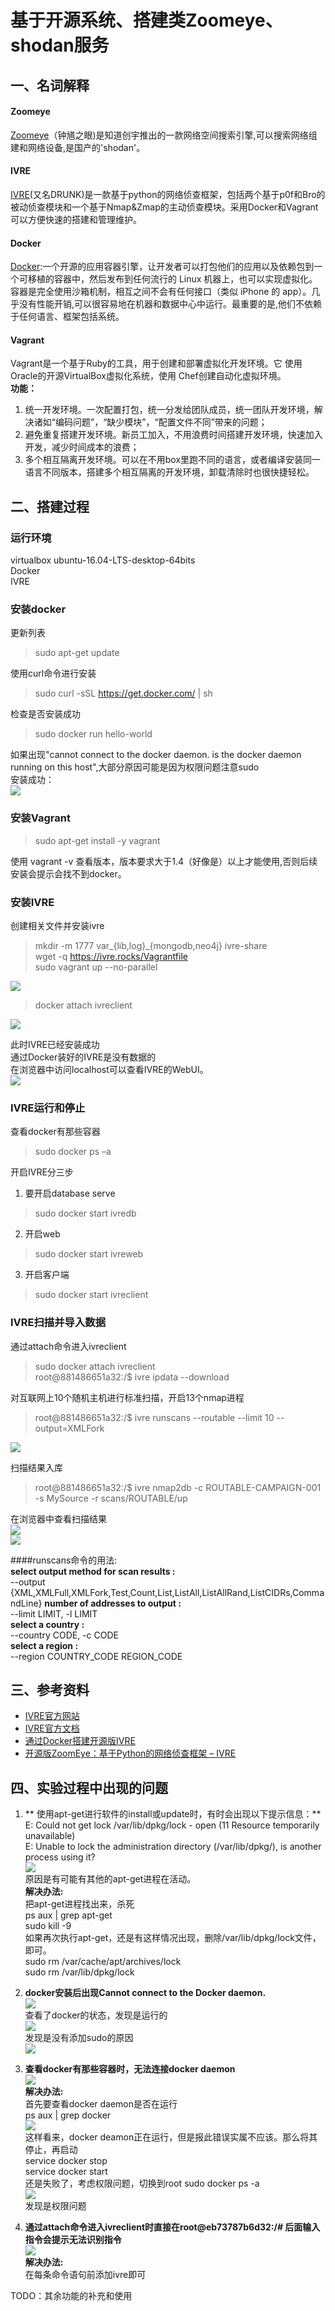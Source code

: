 # **基于开源系统、搭建类Zoomeye、shodan服务**  
  
## **一、名词解释**
#### Zoomeye  
[Zoomeye](https://www.zoomeye.org)（钟馗之眼)是知道创宇推出的一款网络空间搜索引擎,可以搜索网络组建和网络设备,是国产的'shodan'。   
#### IVRE  
[IVRE](https://ivre.rocks)(又名DRUNK)是一款基于python的网络侦查框架，包括两个基于p0f和Bro的被动侦查模块和一个基于Nmap&Zmap的主动侦查模块。采用Docker和Vagrant可以方便快速的搭建和管理维护。  
#### Docker  
[Docker](http://www.docker.com):一个开源的应用容器引擎，让开发者可以打包他们的应用以及依赖包到一个可移植的容器中，然后发布到任何流行的 Linux 机器上，也可以实现虚拟化。容器是完全使用沙箱机制，相互之间不会有任何接口（类似 iPhone 的 app）。几乎没有性能开销,可以很容易地在机器和数据中心中运行。最重要的是,他们不依赖于任何语言、框架包括系统。   
#### Vagrant 
Vagrant是一个基于Ruby的工具，用于创建和部署虚拟化开发环境。它 使用Oracle的开源VirtualBox虚拟化系统，使用 Chef创建自动化虚拟环境。  
**功能：**  
1. 统一开发环境。一次配置打包，统一分发给团队成员，统一团队开发环境，解决诸如“编码问题”，“缺少模块”，“配置文件不同”带来的问题；  
2. 避免重复搭建开发环境。新员工加入，不用浪费时间搭建开发环境，快速加入开发，减少时间成本的浪费；  
3. 多个相互隔离开发环境。可以在不用box里跑不同的语言，或者编译安装同一语言不同版本，搭建多个相互隔离的开发环境，卸载清除时也很快捷轻松。   

## **二、搭建过程**

### 运行环境  
virtualbox   ubuntu-16.04-LTS-desktop-64bits     
Docker  
IVRE 
### 安装docker  
更新列表
> sudo apt-get update 
 
使用curl命令进行安装  
> sudo curl -sSL https://get.docker.com/ | sh  

检查是否安装成功   
> sudo docker run hello-world  

如果出现"cannot connect to the docker daemon. is the docker daemon running on this host",大部分原因可能是因为权限问题注意sudo   
安装成功：  
![](image/6.jpg)  

### 安装Vagrant  
> sudo apt-get install -y vagrant  

使用 vagrant -v 查看版本，版本要求大于1.4（好像是）以上才能使用,否则后续安装会提示会找不到docker。  
     
### 安装IVRE
创建相关文件并安装ivre  
> mkdir -m 1777 var_{lib,log}_{mongodb,neo4j} ivre-share  
> wget -q https://ivre.rocks/Vagrantfile   
> sudo vagrant up --no-parallel  
  
![](image/8.jpg) 
> docker attach ivreclient   
  
![](image/7.jpg)  
  
此时IVRE已经安装成功  
通过Docker装好的IVRE是没有数据的  
在浏览器中访问localhost可以查看IVRE的WebUI。        
![](image/9.jpg)  
  
### IVRE运行和停止  
查看docker有那些容器  
> sudo docker ps –a  
  
开启IVRE分三步  
1. 要开启database serve  
> sudo docker start ivredb  

2. 开启web  
> sudo docker start ivreweb  

3. 开启客户端  
> sudo docker start ivreclient  

### IVRE扫描并导入数据  
通过attach命令进入ivreclient  
> sudo docker attach ivreclient  
> root@881486651a32:/$ ivre  ipdata --download

对互联网上10个随机主机进行标准扫描，开启13个nmap进程   
> root@881486651a32:/$ ivre runscans --routable --limit 10 --output=XMLFork    

![](image/14.jpg)   

扫描结果入库  
> root@881486651a32:/$ ivre nmap2db -c ROUTABLE-CAMPAIGN-001 -s MySource -r scans/ROUTABLE/up  

在浏览器中查看扫描结果  
![](image/13.jpg)    
![](image/16.jpg) 


####runscans命令的用法:  
**select output method for scan results :**  
 --output {XML,XMLFull,XMLFork,Test,Count,List,ListAll,ListAllRand,ListCIDRs,CommandLine}
**number of addresses to output :**  
 --limit LIMIT, -l LIMIT                    
**select a country :**	  
--country CODE, -c CODE  
**select a region :**	   
--region COUNTRY_CODE REGION_CODE  
	




    
##  三、参考资料  
 * [IVRE官方网站](https://ivre.rocks/)  
 * [IVRE官方文档](https://github.com/cea-sec/ivre/tree/master/doc)  
 * [通过Docker搭建开源版IVRE](http://www.freebuf.com/sectool/92179.html)  
 * [开源版ZoomEye：基于Python的网络侦查框架 – IVRE](http://www.freebuf.com/sectool/74083.html)




## 四、实验过程中出现的问题
1. ** 使用apt-get进行软件的install或update时，有时会出现以下提示信息：**    
E: Could not get lock /var/lib/dpkg/lock - open (11 Resource temporarily unavailable)  
E: Unable to lock the administration directory (/var/lib/dpkg/), is another process using it?  
![](image/1.jpg)  
原因是有可能有其他的apt-get进程在活动。  
**解决办法:**  
把apt-get进程找出来，杀死  
    ps aux | grep apt-get  
    sudo kill -9 <PID>  
如果再次执行apt-get，还是有这样情况出现，删除/var/lib/dpkg/lock文件，即可。  
	sudo rm /var/cache/apt/archives/lock  
	sudo rm /var/lib/dpkg/lock   

2.  **docker安装后出现Cannot connect to the Docker daemon.**  
![](image/2.jpg)   
查看了docker的状态，发现是运行的  
![](image/3.jpg)    
发现是没有添加sudo的原因  
![](image/4.jpg)  
    
3. **查看docker有那些容器时，无法连接docker daemon**     
![](image/10.jpg)    
**解决办法:**  
首先要查看docker daemon是否在运行    
ps aux | grep docker      
  ![](image/11.jpg)  
这样看来，docker deamon正在运行，但是报此错误实属不应该。那么将其停止，再启动  
 service docker stop  
 service docker start   
  还是失败了，考虑权限问题，切换到root
 sudo docker ps -a  
  ![](image/12.jpg)  
发现是权限问题

4.  **通过attach命令进入ivreclient时直接在root@eb73787b6d32:/# 后面输入指令会提示无法识别指令**   
  ![](image/15.jpg)   
**解决办法:**    
在每条命令语句前添加ivre即可  

TODO：其余功能的补充和使用  

